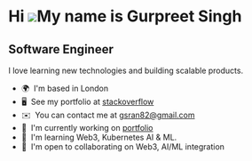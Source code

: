 Hi ![](https://user-images.githubusercontent.com/18350557/176309783-0785949b-9127-417c-8b55-ab5a4333674e.gif)My name is Gurpreet Singh
======================================================================================================================================

Software Engineer
-----------------

I love learning new technologies and building scalable products.

*   🌍  I'm based in London
*   🖥️  See my portfolio at [stackoverflow](http://stackoverflow.com/users/1750604/gurpreet-singh)
*   ✉️  You can contact me at [gsran82@gmail.com](mailto:gsran82@gmail.com)
*   🚀  I'm currently working on [portfolio](http://gurpreetsran.github.io/gs/#/home)
*   🧠  I'm learning Web3, Kubernetes AI & ML.
*   🤝  I'm open to collaborating on Web3, AI/ML integration
